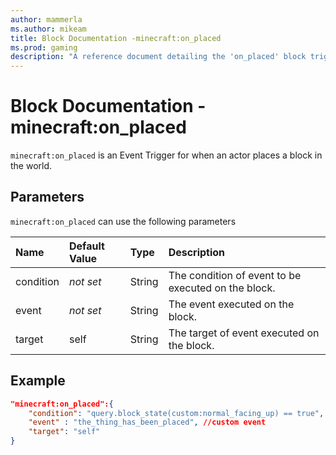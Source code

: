 ```yaml
---
author: mammerla
ms.author: mikeam
title: Block Documentation -minecraft:on_placed
ms.prod: gaming
description: "A reference document detailing the 'on_placed' block trigger"
---
```


# Block Documentation - minecraft:on_placed

`minecraft:on_placed` is an Event Trigger for when an actor places a block in the world.

## Parameters

`minecraft:on_placed` can use the following parameters

|Name |Default Value  |Type  |Description  |
|:----------|:----------|:----------|:----------|
|condition|*not set* | String|  The condition of event to be executed on the block. |
|event|*not set* | String|  The event executed on the block. |
| target| self| String| The target of event executed on the block. |

## Example

```json
"minecraft:on_placed":{
    "condition": "query.block_state(custom:normal_facing_up) == true", //custom condition
    "event" : "the_thing_has_been_placed", //custom event
    "target": "self"
}
```
